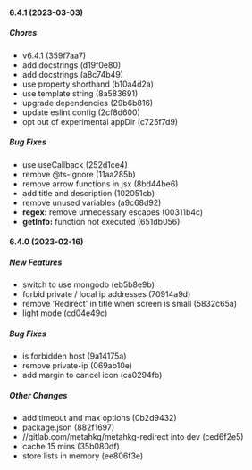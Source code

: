 #### 6.4.1 (2023-03-03)

##### Chores

*  v6.4.1 (359f7aa7)
*  add docstrings (d19f0e80)
*  add docstrings (a8c74b49)
*  use property shorthand (b10a4d2a)
*  use template string (8a583691)
*  upgrade dependencies (29b6b816)
*  update eslint config (2cf8d600)
*  opt out of experimental appDir (c725f7d9)

##### Bug Fixes

*  use useCallback (252d1ce4)
*  remove @ts-ignore (11aa285b)
*  remove arrow functions in jsx (8bd44be6)
*  add title and description (102051cb)
*  remove unused variables (a9c68d92)
* **regex:**  remove unnecessary escapes (00311b4c)
* **getInfo:**  function not executed (651db056)

#### 6.4.0 (2023-02-16)

##### New Features

- switch to use mongodb (eb5b8e9b)
- forbid private / local ip addresses (70914a9d)
- remove 'Redirect' in title when screen is small (5832c65a)
- light mode (cd04e49c)

##### Bug Fixes

- is forbidden host (9a14175a)
- remove private-ip (069ab10e)
- add margin to cancel icon (ca0294fb)

##### Other Changes

- add timeout and max options (0b2d9432)
- package.json (882f1697)
- //gitlab.com/metahkg/metahkg-redirect into dev (ced6f2e5)
- cache 15 mins (35b080df)
- store lists in memory (ee806f3e)
